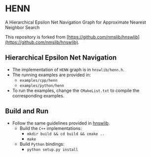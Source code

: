 # HENN

A Hierarchical Epsilon Net Navigation Graph for Approximate Nearest Neighbor Search

This repository is forked from [https://github.com/nmslib/hnswlib](https://github.com/nmslib/hnswlib).

## Hierarchical Epsilon Net Navigation
* The implementation of `HENN` graph is in `hnswlib/henn.h`.
* The running examples are provided in:
  * `examples/cpp/henn`
  * `examples/python/henn`
* To run the examples, change the `CMakeList.txt` to compile the corresponding examples.

## Build and Run
* Follow the same guidelines provided in [hnswlib](https://github.com/nmslib/hnswlib).
  * Build the `C++` implementations:
    * `mkdir build && cd build && cmake ..`
    * `make`
  * Build `Python` bindings:
    * `python setup.py install` 
